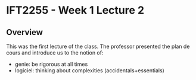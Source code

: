 # IFT2255 - Week 1 Lecture 2

## Overview

This was the first lecture of the class. The professor presented the plan de
cours and introduce us to the notion of:
- genie: be rigorous at all times
- logiciel: thinking about complexities (accidentals+essentials)
